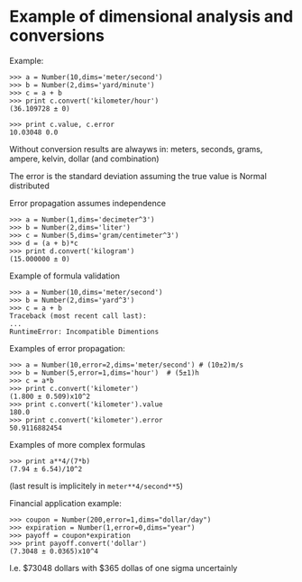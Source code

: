 Example of dimensional analysis and conversions
===============================================

Example:

    >>> a = Number(10,dims='meter/second')
    >>> b = Number(2,dims='yard/minute')
    >>> c = a + b
    >>> print c.convert('kilometer/hour')
    (36.109728 ± 0)

    >>> print c.value, c.error
    10.03048 0.0

Without conversion results are alwayws in:
  meters, seconds, grams, ampere, kelvin, dollar (and combination)

The error is the standard deviation assuming the true value
is Normal distributed

Error propagation assumes independence

    >>> a = Number(1,dims='decimeter^3')
    >>> b = Number(2,dims='liter')
    >>> c = Number(5,dims='gram/centimeter^3')
    >>> d = (a + b)*c
    >>> print d.convert('kilogram')
    (15.000000 ± 0)

Example of formula validation

    >>> a = Number(10,dims='meter/second')
    >>> b = Number(2,dims='yard^3')
    >>> c = a + b
    Traceback (most recent call last):
    ...
    RuntimeError: Incompatible Dimentions

Examples of error propagation:

    >>> a = Number(10,error=2,dims='meter/second') # (10±2)m/s
    >>> b = Number(5,error=1,dims='hour')  # (5±1)h
    >>> c = a*b
    >>> print c.convert('kilometer')
    (1.800 ± 0.509)x10^2
    >>> print c.convert('kilometer').value
    180.0
    >>> print c.convert('kilometer').error
    50.9116882454

Examples of more complex formulas

    >>> print a**4/(7*b)
    (7.94 ± 6.54)/10^2

(last result is implicitely in `meter**4/second**5`)

Financial application example:

    >>> coupon = Number(200,error=1,dims="dollar/day")
    >>> expiration = Number(1,error=0,dims="year")
    >>> payoff = coupon*expiration
    >>> print payoff.convert('dollar')
    (7.3048 ± 0.0365)x10^4

I.e. $73048 dollars with $365 dollas of one sigma uncertainly
    
